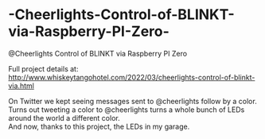 # -Cheerlights-Control-of-BLINKT-via-Raspberry-PI-Zero-
@Cheerlights Control of BLINKT via Raspberry PI Zero 

Full project details at:
http://www.whiskeytangohotel.com/2022/03/cheerlights-control-of-blinkt-via.html

On Twitter we kept seeing messages sent to @cheerlights follow by a color.  
Turns out tweeting a color to @cheerlights turns a whole bunch of LEDs 
around the world a different color.  
And now, thanks to this project, the LEDs in my garage.
